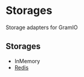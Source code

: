 # Storages

Storage adapters for GramIO

## Storages

-   InMemory
-   [Redis](https://developer.redis.com/)
